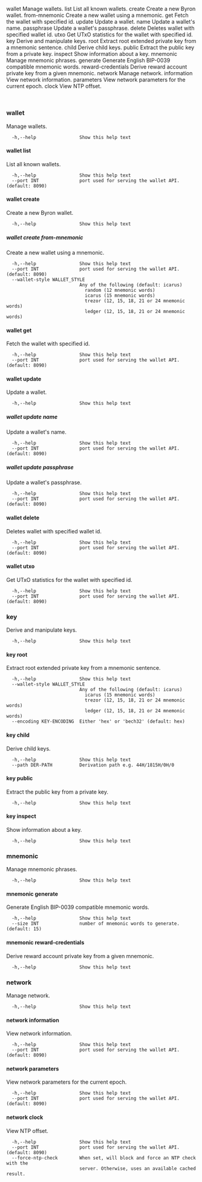                            
   wallet                  Manage wallets.
    list                   List all known wallets.
    create                 Create a new Byron wallet.
     from-mnemonic         Create a new wallet using a mnemonic.
    get                    Fetch the wallet with specified id.
    update                 Update a wallet.
     name                  Update a wallet's name.
     passphrase            Update a wallet's passphrase.
    delete                 Deletes wallet with specified wallet id.
    utxo                   Get UTxO statistics for the wallet with specified id.
   key                     Derive and manipulate keys.
    root                   Extract root extended private key from a mnemonic
  sentence.
    child                  Derive child keys.
    public                 Extract the public key from a private key.
    inspect                Show information about a key.
   mnemonic                Manage mnemonic phrases.
    generate               Generate English BIP-0039 compatible mnemonic words.
    reward-credentials     Derive reward account private key from a given
  mnemonic.
   network                 Manage network.
    information            View network information.
    parameters             View network parameters for the current epoch.
    clock                  View NTP offset.
## 

```

```
###  wallet
Manage wallets.
```
  -h,--help                Show this help text
```
####  wallet list
List all known wallets.
```
  -h,--help                Show this help text
  --port INT               port used for serving the wallet API. (default: 8090)
```
####  wallet create
Create a new Byron wallet.
```
  -h,--help                Show this help text
```
#####  wallet create from-mnemonic
Create a new wallet using a mnemonic.
```
  -h,--help                Show this help text
  --port INT               port used for serving the wallet API. (default: 8090)
  --wallet-style WALLET_STYLE
                           Any of the following (default: icarus)
                             random (12 mnemonic words)
                             icarus (15 mnemonic words)
                             trezor (12, 15, 18, 21 or 24 mnemonic words)
                             ledger (12, 15, 18, 21 or 24 mnemonic words)
```
####  wallet get
Fetch the wallet with specified id.
```
  -h,--help                Show this help text
  --port INT               port used for serving the wallet API. (default: 8090)
```
####  wallet update
Update a wallet.
```
  -h,--help                Show this help text
```
#####  wallet update name
Update a wallet's name.
```
  -h,--help                Show this help text
  --port INT               port used for serving the wallet API. (default: 8090)
```
#####  wallet update passphrase
Update a wallet's passphrase.
```
  -h,--help                Show this help text
  --port INT               port used for serving the wallet API. (default: 8090)
```
####  wallet delete
Deletes wallet with specified wallet id.
```
  -h,--help                Show this help text
  --port INT               port used for serving the wallet API. (default: 8090)
```
####  wallet utxo
Get UTxO statistics for the wallet with specified id.
```
  -h,--help                Show this help text
  --port INT               port used for serving the wallet API. (default: 8090)
```
###  key
Derive and manipulate keys.
```
  -h,--help                Show this help text
```
####  key root
Extract root extended private key from a mnemonic sentence.
```
  -h,--help                Show this help text
  --wallet-style WALLET_STYLE
                           Any of the following (default: icarus)
                             icarus (15 mnemonic words)
                             trezor (12, 15, 18, 21 or 24 mnemonic words)
                             ledger (12, 15, 18, 21 or 24 mnemonic words)
  --encoding KEY-ENCODING  Either 'hex' or 'bech32' (default: hex)
```
####  key child
Derive child keys.
```
  -h,--help                Show this help text
  --path DER-PATH          Derivation path e.g. 44H/1815H/0H/0
```
####  key public
Extract the public key from a private key.
```
  -h,--help                Show this help text
```
####  key inspect
Show information about a key.
```
  -h,--help                Show this help text
```
###  mnemonic
Manage mnemonic phrases.
```
  -h,--help                Show this help text
```
####  mnemonic generate
Generate English BIP-0039 compatible mnemonic words.
```
  -h,--help                Show this help text
  --size INT               number of mnemonic words to generate. (default: 15)
```
####  mnemonic reward-credentials
Derive reward account private key from a given mnemonic.
```
  -h,--help                Show this help text
```
###  network
Manage network.
```
  -h,--help                Show this help text
```
####  network information
View network information.
```
  -h,--help                Show this help text
  --port INT               port used for serving the wallet API. (default: 8090)
```
####  network parameters
View network parameters for the current epoch.
```
  -h,--help                Show this help text
  --port INT               port used for serving the wallet API. (default: 8090)
```
####  network clock
View NTP offset.
```
  -h,--help                Show this help text
  --port INT               port used for serving the wallet API. (default: 8090)
  --force-ntp-check        When set, will block and force an NTP check with the
                           server. Otherwise, uses an available cached result.
```